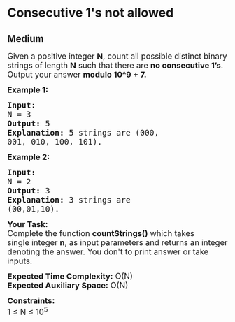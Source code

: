 # Consecutive 1's not allowed
## Medium 
<div class="problem-statement">
                <p></p><p><span style="font-size:18px">Given a positive integer <strong>N</strong>, count all possible distinct binary strings of length <strong>N</strong> such that there are <strong>no consecutive 1’s</strong>. Output your answer <strong>modulo 10^9 + 7.</strong></span></p>

<p><span style="font-size:18px"><strong>Example 1:</strong></span></p>

<pre style="position: relative;"><span style="font-size:18px"><strong>Input:
</strong>N = 3
<strong>Output:</strong> 5
<strong>Explanation:</strong> 5 strings are (000,
001, 010, 100, 101).
</span><div class="open_grepper_editor" title="Edit &amp; Save To Grepper"></div></pre>

<p><span style="font-size:18px"><strong>Example 2:</strong></span></p>

<pre style="position: relative;"><span style="font-size:18px"><strong>Input:
</strong>N = 2
<strong>Output:</strong> 3
<strong>Explanation:</strong>&nbsp;3 strings are
(00,01,10).
</span><div class="open_grepper_editor" title="Edit &amp; Save To Grepper"></div></pre>

<p><span style="font-size:18px"><strong>Your Task:</strong><br>
Complete the function <strong>countStrings()</strong>&nbsp;which takes single&nbsp;integer&nbsp;<strong>n</strong>,&nbsp;as input parameters&nbsp;and returns an integer denoting the answer.&nbsp;You don't to print answer or take inputs.&nbsp;</span></p>

<p><span style="font-size:18px"><strong>Expected Time Complexity:</strong>&nbsp;O(N)<br>
<strong>Expected Auxiliary Space:</strong>&nbsp;O(N)</span></p>

<p><span style="font-size:18px"><strong>Constraints:</strong><br>
1 ≤ N ≤ 10<sup>5</sup></span></p>
 <p></p>
            </div>